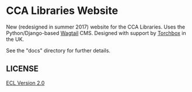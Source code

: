 # CCA Libraries Website

New (redesigned in summer 2017) website for the CCA Libraries. Uses the Python/Django-based [Wagtail](https://wagtail.io) CMS. Designed with support by [Torchbox](https://torchbox.com/) in the UK.

See the "docs" directory for further details.

## LICENSE

[ECL Version 2.0](https://opensource.org/licenses/ECL-2.0)
